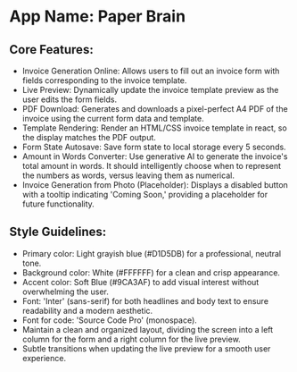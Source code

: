 # **App Name**: Paper Brain

## Core Features:

- Invoice Generation Online: Allows users to fill out an invoice form with fields corresponding to the invoice template.
- Live Preview: Dynamically update the invoice template preview as the user edits the form fields.
- PDF Download: Generates and downloads a pixel-perfect A4 PDF of the invoice using the current form data and template.
- Template Rendering: Render an HTML/CSS invoice template in react, so the display matches the PDF output.
- Form State Autosave: Save form state to local storage every 5 seconds.
- Amount in Words Converter: Use generative AI to generate the invoice's total amount in words. It should intelligently choose when to represent the numbers as words, versus leaving them as numerical.
- Invoice Generation from Photo (Placeholder): Displays a disabled button with a tooltip indicating 'Coming Soon,' providing a placeholder for future functionality.

## Style Guidelines:

- Primary color: Light grayish blue (#D1D5DB) for a professional, neutral tone.
- Background color: White (#FFFFFF) for a clean and crisp appearance.
- Accent color: Soft Blue (#9CA3AF) to add visual interest without overwhelming the user.
- Font: 'Inter' (sans-serif) for both headlines and body text to ensure readability and a modern aesthetic.
- Font for code: 'Source Code Pro' (monospace).
- Maintain a clean and organized layout, dividing the screen into a left column for the form and a right column for the live preview.
- Subtle transitions when updating the live preview for a smooth user experience.
